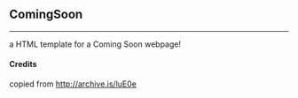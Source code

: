 ## ComingSoon 
---

a HTML template for a Coming Soon webpage!

#### Credits

copied from http://archive.is/luE0e

